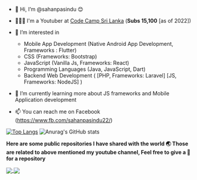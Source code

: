 - 👋 Hi, I’m @sahanpasindu 😊

- 🧑🏻‍💻 I'm a Youtuber at [Code Camp Sri Lanka](https://www.youtube.com/c/CodeCampSriLanka) (**Subs 15,100** [as of 2022])

- 👀 I’m interested in
    - Mobile App Development (Native Android App Development, Frameworks : Flutter) 
    - CSS (Frameworks: Bootstrap) 
    - JavaScript (Vanilla Js, Frameworks: React)
    - Programming Languages (Java, JavaScript, Dart)
    - Backend Web Development ( [PHP, Frameworks: Laravel] [JS, Frameworks: NodeJS] )
    
- 🌱 I’m currently learning more about JS frameworks and Mobile Application development 

- 📫 You can reach me on Facebook (https://www.fb.com/sahanpasindu22/) 


[![Top Langs](https://github-readme-stats.vercel.app/api/top-langs/?username=sahanpasindu&theme=dracula&layout=compact&bg_color=30,e96443,904e95&title_color=fff&text_color=fff&count_private=true&line_height=25&langs_count=10&card_width=375)](https://github.com/anuraghazra/github-readme-stats) ![Anurag's GitHub stats](https://github-readme-stats.vercel.app/api?username=sahanpasindu&show_icons=true&theme=gruvbox&bg_color=30,e96443,904e95&title_color=fff&text_color=fff&count_private=true&line_height=28.99&include_all_commits=true&card_width=400) 

**Here are some public repositories I have shared with the world 🌏 
  Those are related to above mentioned my youtube channel, Feel free to give a 🌟 for a repository**

<a href="https://github.com/sahanpasindu/Flutter-Sinhalen-Video-Series">
  <img align="center" src="https://github-readme-stats.vercel.app/api/pin/?username=sahanpasindu&repo=Flutter-Sinhalen-Video-Series&title_color=fff&icon_color=f9f9f9&text_color=9f9f9f&bg_color=151515" />
</a>
<a href="https://github.com/sahanpasindu/Bootstrap-04-Sinhalen-Series">
  <img align="center" src="https://github-readme-stats.vercel.app/api/pin/?username=sahanpasindu&repo=Bootstrap-04-Sinhalen-Series&title_color=fff&icon_color=f9f9f9&text_color=9f9f9f&bg_color=151515" />
</a>
